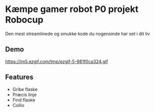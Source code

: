 
# Kæmpe gamer robot P0 projekt Robocup

Den mest streamlinede og smukke kode du nogensinde har set i dit liv




## Demo
https://im5.ezgif.com/tmp/ezgif-5-981f0ca324.gif


## Features

- Gribe flaske
- Præcis linje 
- Find flaske
- Collio

